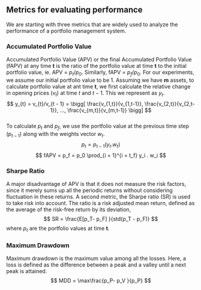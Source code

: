 ## Metrics for evaluating performance

We are starting with three metrics that are widely used to analyze the performance of a portfolio management system.

### Accumulated Portfolio Value
Accumulated Portfolio Value (APV) or the final Accumulated Portfolio Value (fAPV) at any time **t** is the ratio of the portfolio value at time **t** to the initial portfolio value, ie. APV = $p_{t}/p_{0}$. Similarly, fAPV = $p_{f}/p_{0}$. For our experiments, we assume our initial portfolio value to be 1. 
Assuming we have **m** assets, to calculate portfolio value at ant time **t**, we first calculate the relative change in opening prices ($v_{t}$) at time $t$ and $t - 1$. This we represent as $y_{t}$.
$$
y_{t} = v_{t}/v_{t - 1} = \bigg[ \frac{v_{1,t}}{v_{1,t-1}}, \frac{v_{2,t}}{v_{2,t-1}}, ..., \frac{v_{m,t}}{v_{m,t-1}} \bigg]
$$  
To calculate $p_{t}$ and $p_f$, we use the portfolio value at the previous time step ($p_{t-1}$) along with the weights vector $w_t$.
$$
p_t = p_{t-1} ( y_t . w_t )
$$
$$
fAPV = p_f = p_0 \prod_{i = 1}^{i = t_f} y_i . w_i
$$


### Sharpe Ratio
A major disadvantage of APV is that it does not measure the risk factors, since it merely sums up all the periodic returns without considering fluctuation in these returns. A second metric, the Sharpe ratio (SR) is used to take risk into account. The ratio is a risk adjusted mean return, defined as the average of the risk-free return by its deviation,
$$
SR = \frac{E[p_T- p_F] }{std(p_T - p_F)}
$$
where $p_t$ are the portfolio values at time **t**. 

### Maximum Drawdown
Maximum drawdown is the maximum value among all the losses. Here, a loss is defined as the difference between a peak and a valley until a next peak is attained.
$$
MDD = \max\frac{p_P- p_V }{p_P}
$$

